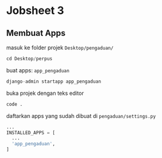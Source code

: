 # Jobsheet 3
## Membuat Apps
masuk ke folder projek ```Desktop/pengaduan/```
```python
cd Desktop/perpus
```

buat apps: ```app_pengaduan```
```python
django-admin startapp app_pengaduan
```

buka projek dengan teks editor
```python
code .
```

daftarkan apps yang sudah dibuat di ```pengaduan/settings.py```
```python
...
INSTALLED_APPS = [
  ...
  'app_pengaduan',
]
```